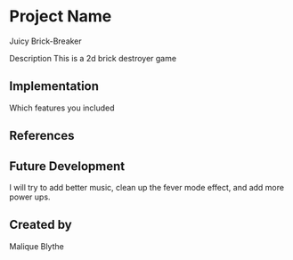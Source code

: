 # Project Name
Juicy Brick-Breaker

Description
This is a 2d brick destroyer game
## Implementation
Which features you included

## References

## Future Development
I will try to add better music, clean up the fever mode effect, and add more power ups.

## Created by
Malique Blythe
